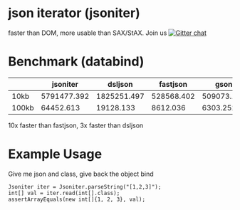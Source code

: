# json iterator (jsoniter)

faster than DOM, more usable than SAX/StAX. Join us [![Gitter chat](https://badges.gitter.im/gitterHQ/gitter.png)](https://gitter.im/json-iterator/Lobby)

# Benchmark (databind)

|       | jsoniter    | dsljson     | fastjson   | gson       | jackson     |
| ---   | ---         | ---         | ---        | ---        | ---         |
| 10kb  | 5791477.392 | 1825251.497 | 528568.402 | 509073.118 | 1002068.202 |
| 100kb | 64452.613   | 19128.133   | 8612.036   | 6303.252   | 12011.405   |

10x faster than fastjson, 3x faster than dsljson

# Example Usage

Give me json and class, give back the object bind

```
Jsoniter iter = Jsoniter.parseString("[1,2,3]");
int[] val = iter.read(int[].class);
assertArrayEquals(new int[]{1, 2, 3}, val);
```